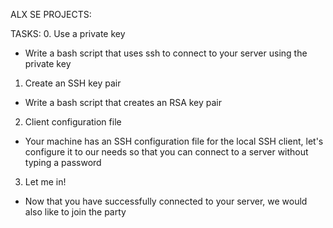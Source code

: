 ALX SE PROJECTS:

TASKS:
0. Use a private key
- Write a bash script that uses ssh to connect to your server using the private key

1. Create an SSH key pair
- Write a bash script that creates an RSA key pair

2. Client configuration file
- Your machine has an SSH configuration file for the local SSH client, let's configure it
to our needs so that you can connect to a server without typing a password

3. Let me in!
- Now that you have successfully connected to your server, we would also like to join the
party
